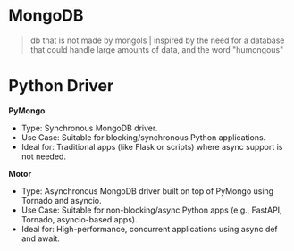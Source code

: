 # MongoDB

> db that is not made by mongols | inspired by the need for a database that could handle large amounts of data, and the word "humongous"


# Python Driver

**PyMongo**
- Type: Synchronous MongoDB driver.
- Use Case: Suitable for blocking/synchronous Python applications.
- Ideal for: Traditional apps (like Flask or scripts) where async support is not needed.

**Motor**
- Type: Asynchronous MongoDB driver built on top of PyMongo using Tornado and asyncio.
- Use Case: Suitable for non-blocking/async Python apps (e.g., FastAPI, Tornado, asyncio-based apps).
- Ideal for: High-performance, concurrent applications using async def and await.
